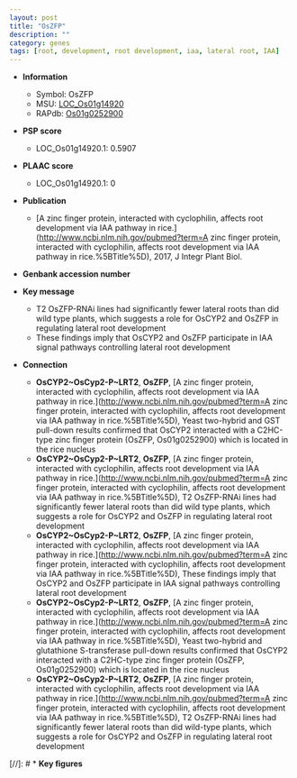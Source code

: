 ```yaml
---
layout: post
title: "OsZFP"
description: ""
category: genes
tags: [root, development, root development, iaa, lateral root, IAA]
---
```


* **Information**  
    + Symbol: OsZFP  
    + MSU: [LOC_Os01g14920](http://rice.plantbiology.msu.edu/cgi-bin/ORF_infopage.cgi?orf=LOC_Os01g14920)  
    + RAPdb: [Os01g0252900](http://rapdb.dna.affrc.go.jp/viewer/gbrowse_details/irgsp1?name=Os01g0252900)  

* **PSP score**  
    + LOC_Os01g14920.1: 0.5907 

* **PLAAC score**  
    + LOC_Os01g14920.1: 0 

* **Publication**  
    + [A zinc finger protein, interacted with cyclophilin, affects root development via IAA pathway in rice.](http://www.ncbi.nlm.nih.gov/pubmed?term=A zinc finger protein, interacted with cyclophilin, affects root development via IAA pathway in rice.%5BTitle%5D), 2017, J Integr Plant Biol.

* **Genbank accession number**  

* **Key message**  
    + T2 OsZFP-RNAi lines had significantly fewer lateral roots than did wild type plants, which suggests a role for OsCYP2 and OsZFP in regulating lateral root development
    + These findings imply that OsCYP2 and OsZFP participate in IAA signal pathways controlling lateral root development

* **Connection**  
    + __OsCYP2~OsCyp2-P~LRT2__, __OsZFP__, [A zinc finger protein, interacted with cyclophilin, affects root development via IAA pathway in rice.](http://www.ncbi.nlm.nih.gov/pubmed?term=A zinc finger protein, interacted with cyclophilin, affects root development via IAA pathway in rice.%5BTitle%5D),  Yeast two-hybrid and GST pull-down results confirmed that OsCYP2 interacted with a C2HC-type zinc finger protein (OsZFP, Os01g0252900) which is located in the rice nucleus
    + __OsCYP2~OsCyp2-P~LRT2__, __OsZFP__, [A zinc finger protein, interacted with cyclophilin, affects root development via IAA pathway in rice.](http://www.ncbi.nlm.nih.gov/pubmed?term=A zinc finger protein, interacted with cyclophilin, affects root development via IAA pathway in rice.%5BTitle%5D),  T2 OsZFP-RNAi lines had significantly fewer lateral roots than did wild type plants, which suggests a role for OsCYP2 and OsZFP in regulating lateral root development
    + __OsCYP2~OsCyp2-P~LRT2__, __OsZFP__, [A zinc finger protein, interacted with cyclophilin, affects root development via IAA pathway in rice.](http://www.ncbi.nlm.nih.gov/pubmed?term=A zinc finger protein, interacted with cyclophilin, affects root development via IAA pathway in rice.%5BTitle%5D),  These findings imply that OsCYP2 and OsZFP participate in IAA signal pathways controlling lateral root development
    + __OsCYP2~OsCyp2-P~LRT2__, __OsZFP__, [A zinc finger protein, interacted with cyclophilin, affects root development via IAA pathway in rice.](http://www.ncbi.nlm.nih.gov/pubmed?term=A zinc finger protein, interacted with cyclophilin, affects root development via IAA pathway in rice.%5BTitle%5D),  Yeast two-hybrid and glutathione S-transferase pull-down results confirmed that OsCYP2 interacted with a C2HC-type zinc finger protein (OsZFP, Os01g0252900) which is located in the rice nucleus
    + __OsCYP2~OsCyp2-P~LRT2__, __OsZFP__, [A zinc finger protein, interacted with cyclophilin, affects root development via IAA pathway in rice.](http://www.ncbi.nlm.nih.gov/pubmed?term=A zinc finger protein, interacted with cyclophilin, affects root development via IAA pathway in rice.%5BTitle%5D),  T2 OsZFP-RNAi lines had significantly fewer lateral roots than did wild-type plants, which suggests a role for OsCYP2 and OsZFP in regulating lateral root development

[//]: # * **Key figures**  


